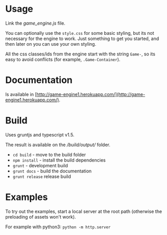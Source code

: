 Usage
=====

Link the *game_engine.js* file.

You can optionally use the `style.css` for some basic styling, but its not necessary for the engine to work.
Just something to get you started, and then later on you can use your own styling.

All the css classes/ids from the engine start with the string `Game-`, so its easy to avoid conflicts (for example, `.Game-Container`).


Documentation
=============

Is available in [http://game-engine1.herokuapp.com/](http://game-engine1.herokuapp.com/).


Build
=====

Uses gruntjs and typescript v1.5.
 
The result is available on the */build/output/* folder.

* ```cd build``` - move to the build folder
* ```npm install``` - install the build dependencies
* ```grunt``` - development build
* ```grunt docs``` - build the documentation 
* ```grunt release``` release build


Examples
========

To try out the examples, start a local server at the root path (otherwise the preloading of assets won't work).

For example with python3: ```python -m http.server```